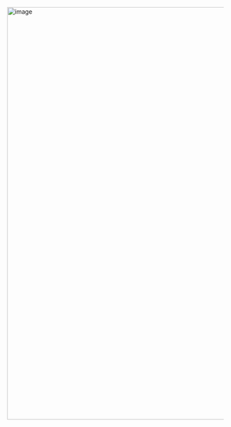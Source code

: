 <img width="960" alt="image" src="https://github.com/Harshil105/Tesla-website-clone/assets/140583584/2331c6bd-4a4e-4e26-822c-4b9e939c6501">
